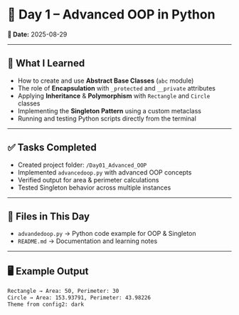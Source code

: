 # 📘 Day 1 – Advanced OOP in Python

**📅 Date:** 2025-08-29  

---

## 📖 What I Learned
- How to create and use **Abstract Base Classes** (`abc` module)  
- The role of **Encapsulation** with `_protected` and `__private` attributes  
- Applying **Inheritance** & **Polymorphism** with `Rectangle` and `Circle` classes  
- Implementing the **Singleton Pattern** using a custom metaclass  
- Running and testing Python scripts directly from the terminal  

---

## ✅ Tasks Completed
- Created project folder: `/Day01_Advanced_OOP`  
- Implemented `advancedoop.py` with advanced OOP concepts  
- Verified output for area & perimeter calculations  
- Tested Singleton behavior across multiple instances  

---

## 📂 Files in This Day
- `advandedoop.py` → Python code example for OOP & Singleton  
- `README.md` → Documentation and learning notes  

---

## 🖥️ Example Output
```bash
Rectangle → Area: 50, Perimeter: 30
Circle → Area: 153.93791, Perimeter: 43.98226
Theme from config2: dark
